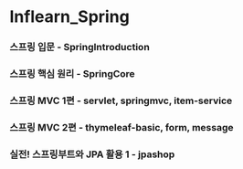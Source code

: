 # Inflearn_Spring



### 스프링 입문 - SpringIntroduction

### 스프링 핵심 원리 - SpringCore

### 스프링 MVC 1편 - servlet, springmvc, item-service

### 스프링 MVC 2편 - thymeleaf-basic, form, message

### 실전! 스프링부트와 JPA 활용 1 - jpashop